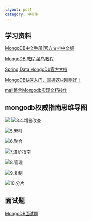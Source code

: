 ```yaml
---
layout: post
category: 中间件
---
```

## 学习资料

[MongoDB中文手册|官方文档中文版](https://docs.mongoing.com/)

[MongoDB 教程 菜鸟教程](https://www.runoob.com/mongodb/mongodb-tutorial.html)

[Spring Data MongoDb官方文档](https://docs.spring.io/spring-data/mongodb/docs/3.0.4.RELEASE/reference/html/#introduction)

[MongoDB快速入门，掌握这些刚刚好！](http://www.macrozheng.com/#/reference/mongodb_start)

[mall整合Mongodb实现文档操作](https://mp.weixin.qq.com/s?__biz=MzU1Nzg4NjgyMw==&mid=2247483728&idx=1&sn=5fb894f603df69ba96b225899d3faf71&chksm=fc2fbd58cb58344ec4417eb3a0891054fee4599109618a240a9a85eac2a27ccf622c4ad94eab&scene=178#rd)

## mongodb权威指南思维导图

<img src="https://raw.githubusercontent.com/zhaoxiaowu/blog/master/2020/2.入门-1601965173150.png"  />

<img src="https://raw.githubusercontent.com/zhaoxiaowu/blog/master/2020/3.4.增删改查.png" alt="3.4.增删改查"  />

![5.索引](https://raw.githubusercontent.com/zhaoxiaowu/blog/master/2020/5.索引.png)

![6.聚合](https://raw.githubusercontent.com/zhaoxiaowu/blog/master/2020/6.聚合.png)

![7.进阶指南](https://raw.githubusercontent.com/zhaoxiaowu/blog/master/2020/7.进阶指南.png)

![8.管理](https://raw.githubusercontent.com/zhaoxiaowu/blog/master/2020/8.管理.png)

![9.复制](https://raw.githubusercontent.com/zhaoxiaowu/blog/master/2020/9.复制.png)

![10.分片](https://raw.githubusercontent.com/zhaoxiaowu/blog/master/2020/10.分片.png)

## 面试题

[MongoDB面试题](https://www.cnblogs.com/angle6-liu/p/10791875.html)
